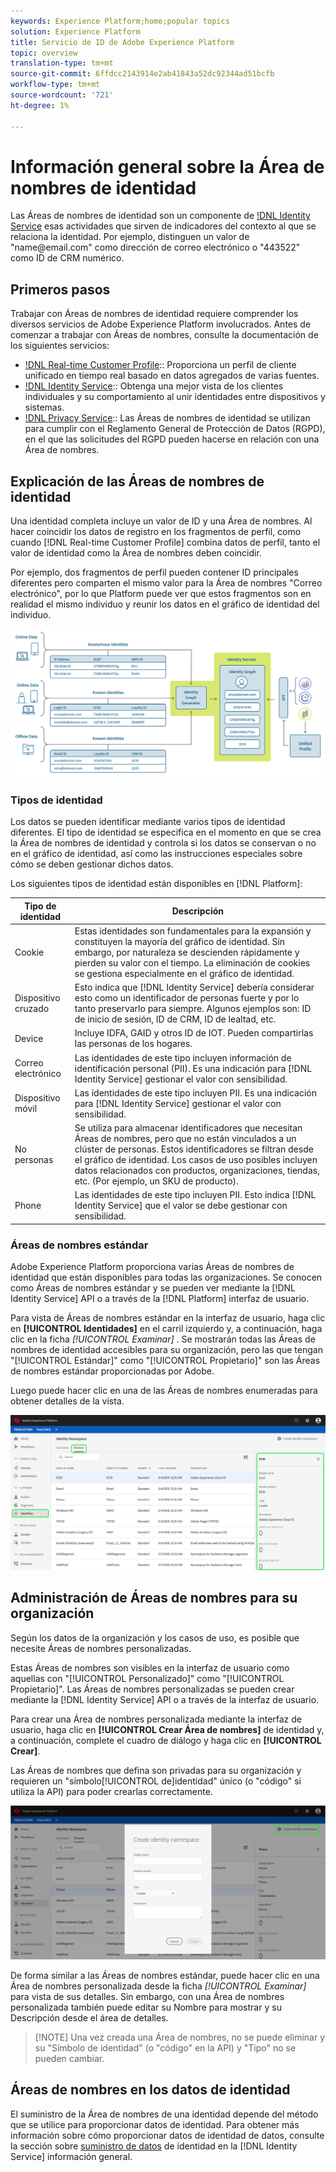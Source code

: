 ```yaml
---
keywords: Experience Platform;home;popular topics
solution: Experience Platform
title: Servicio de ID de Adobe Experience Platform
topic: overview
translation-type: tm+mt
source-git-commit: 6ffdcc2143914e2ab41843a52dc92344ad51bcfb
workflow-type: tm+mt
source-wordcount: '721'
ht-degree: 1%

---
```



# Información general sobre la Área de nombres de identidad

Las Áreas de nombres de identidad son un componente de [!DNL Identity Service](./home.md) esas actividades que sirven de indicadores del contexto al que se relaciona la identidad. Por ejemplo, distinguen un valor de &quot;name<span>@email.com&quot; como dirección de correo electrónico o &quot;443522&quot; como ID de CRM numérico.

## Primeros pasos

Trabajar con Áreas de nombres de identidad requiere comprender los diversos servicios de Adobe Experience Platform involucrados. Antes de comenzar a trabajar con Áreas de nombres, consulte la documentación de los siguientes servicios:

- [!DNL Real-time Customer Profile](../profile/home.md):: Proporciona un perfil de cliente unificado en tiempo real basado en datos agregados de varias fuentes.
- [!DNL Identity Service](./home.md):: Obtenga una mejor vista de los clientes individuales y su comportamiento al unir identidades entre dispositivos y sistemas.
- [!DNL Privacy Service](../privacy-service/home.md):: Las Áreas de nombres de identidad se utilizan para cumplir con el Reglamento General de Protección de Datos (RGPD), en el que las solicitudes del RGPD pueden hacerse en relación con una Área de nombres.

## Explicación de las Áreas de nombres de identidad

Una identidad completa incluye un valor de ID y una Área de nombres. Al hacer coincidir los datos de registro en los fragmentos de perfil, como cuando [!DNL Real-time Customer Profile] combina datos de perfil, tanto el valor de identidad como la Área de nombres deben coincidir.

Por ejemplo, dos fragmentos de perfil pueden contener ID principales diferentes pero comparten el mismo valor para la Área de nombres &quot;Correo electrónico&quot;, por lo que Platform puede ver que estos fragmentos son en realidad el mismo individuo y reunir los datos en el gráfico de identidad del individuo.

![](images/identity-service-stitching.png)

### Tipos de identidad

Los datos se pueden identificar mediante varios tipos de identidad diferentes. El tipo de identidad se especifica en el momento en que se crea la Área de nombres de identidad y controla si los datos se conservan o no en el gráfico de identidad, así como las instrucciones especiales sobre cómo se deben gestionar dichos datos.

Los siguientes tipos de identidad están disponibles en [!DNL Platform]:

| Tipo de identidad | Descripción |
| --- | --- |
| Cookie | Estas identidades son fundamentales para la expansión y constituyen la mayoría del gráfico de identidad. Sin embargo, por naturaleza se descienden rápidamente y pierden su valor con el tiempo. La eliminación de cookies se gestiona especialmente en el gráfico de identidad. |
| Dispositivo cruzado | Esto indica que [!DNL Identity Service] debería considerar esto como un identificador de personas fuerte y por lo tanto preservarlo para siempre. Algunos ejemplos son: ID de inicio de sesión, ID de CRM, ID de lealtad, etc. |
| Device | Incluye IDFA, GAID y otros ID de IOT. Pueden compartirlas las personas de los hogares. |
| Correo electrónico | Las identidades de este tipo incluyen información de identificación personal (PII). Es una indicación para [!DNL Identity Service] gestionar el valor con sensibilidad. |
| Dispositivo móvil | Las identidades de este tipo incluyen PII. Es una indicación para [!DNL Identity Service] gestionar el valor con sensibilidad. |
| No personas | Se utiliza para almacenar identificadores que necesitan Áreas de nombres, pero que no están vinculados a un clúster de personas. Estos identificadores se filtran desde el gráfico de identidad. Los casos de uso posibles incluyen datos relacionados con productos, organizaciones, tiendas, etc. (Por ejemplo, un SKU de producto). |
| Phone | Las identidades de este tipo incluyen PII. Esto indica [!DNL Identity Service] que el valor se debe gestionar con sensibilidad. |

### Áreas de nombres estándar

Adobe Experience Platform proporciona varias Áreas de nombres de identidad que están disponibles para todas las organizaciones. Se conocen como Áreas de nombres estándar y se pueden ver mediante la [!DNL Identity Service] API o a través de la [!DNL Platform] interfaz de usuario.

Para vista de Áreas de nombres estándar en la interfaz de usuario, haga clic en **[!UICONTROL Identidades]** en el carril izquierdo y, a continuación, haga clic en la ficha *[!UICONTROL Examinar]* . Se mostrarán todas las Áreas de nombres de identidad accesibles para su organización, pero las que tengan &quot;[!UICONTROL Estándar]&quot; como &quot;[!UICONTROL Propietario]&quot; son las Áreas de nombres estándar proporcionadas por Adobe.

Luego puede hacer clic en una de las Áreas de nombres enumeradas para obtener detalles de la vista.

![](./images/standard-namespace-detail.png)

## Administración de Áreas de nombres para su organización

Según los datos de la organización y los casos de uso, es posible que necesite Áreas de nombres personalizadas.

Estas Áreas de nombres son visibles en la interfaz de usuario como aquellas con &quot;[!UICONTROL Personalizado]&quot; como &quot;[!UICONTROL Propietario]&quot;. Las Áreas de nombres personalizadas se pueden crear mediante la [!DNL Identity Service] API o a través de la interfaz de usuario.

Para crear una Área de nombres personalizada mediante la interfaz de usuario, haga clic en **[!UICONTROL Crear Área de nombres]** de identidad y, a continuación, complete el cuadro de diálogo y haga clic en **[!UICONTROL Crear]**.

Las Áreas de nombres que defina son privadas para su organización y requieren un &quot;símbolo[!UICONTROL de]identidad&quot; único (o &quot;código&quot; si utiliza la API) para poder crearlas correctamente.

![](./images/create-identity-namespace.png)

De forma similar a las Áreas de nombres estándar, puede hacer clic en una Área de nombres personalizada desde la ficha *[!UICONTROL Examinar]* para vista de sus detalles. Sin embargo, con una Área de nombres personalizada también puede editar su Nombre para mostrar y su Descripción desde el área de detalles.

>[!NOTE] Una vez creada una Área de nombres, no se puede eliminar y su &quot;Símbolo de identidad&quot; (o &quot;código&quot; en la API) y &quot;Tipo&quot; no se pueden cambiar.

## Áreas de nombres en los datos de identidad

El suministro de la Área de nombres de una identidad depende del método que se utilice para proporcionar datos de identidad. Para obtener más información sobre cómo proporcionar datos de identidad de datos, consulte la sección sobre [suministro de datos](./home.md#supplying-identity-data-to-identity-service) de identidad en la [!DNL Identity Service] información general.
